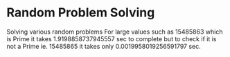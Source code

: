# Random Problem Solving
Solving various random problems
For large values such as 15485863 which is Prime it takes 1.9198858737945557 sec to complete
but to check if it is not a Prime ie. 15485865 it takes only 0.0019958019256591797 sec.